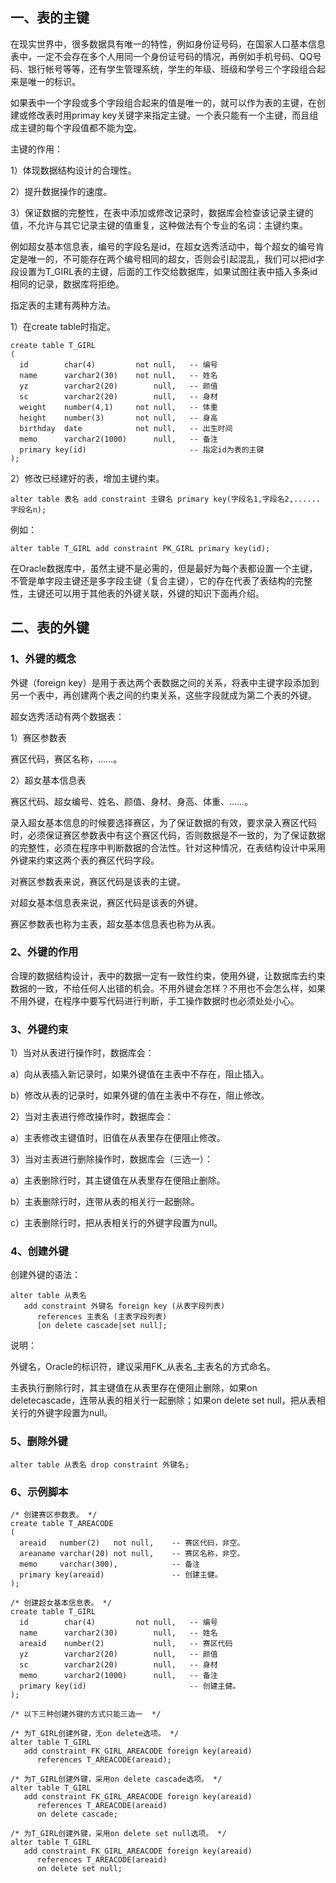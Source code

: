 ## 一、表的主键

在现实世界中，很多数据具有唯一的特性，例如身份证号码，在国家人口基本信息表中，一定不会存在多个人用同一个身份证号码的情况，再例如手机号码、QQ号码、银行帐号等等，还有学生管理系统，学生的年级、班级和学号三个字段组合起来是唯一的标识。

如果表中一个字段或多个字段组合起来的值是唯一的，就可以作为表的主键，在创建或修改表时用primay key关键字来指定主键。一个表只能有一个主键，而且组成主键的每个字段值都不能为[空](https://baike.baidu.com/item/%E7%A9%BA%E5%80%BC)。

主键的作用：

1）体现数据结构设计的合理性。

2）提升数据操作的速度。

3）保证数据的完整性，在表中添加或修改记录时，数据库会检查该记录主键的值，不允许与其它记录主键的值重复，这种做法有个专业的名词：主键约束。

例如超女基本信息表，编号的字段名是id，在超女选秀活动中，每个超女的编号肯定是唯一的，不可能存在两个编号相同的超女，否则会引起混乱，我们可以把id字段设置为T_GIRL表的主键，后面的工作交给数据库，如果试图往表中插入多条id相同的记录，数据库将拒绝。

指定表的主建有两种方法。

1）在create table时指定。

```mysql
create table T_GIRL
(
  id        char(4)         not null,   -- 编号
  name      varchar2(30)    not null,   -- 姓名
  yz        varchar2(20)        null,   -- 颜值
  sc        varchar2(20)        null,   -- 身材
  weight    number(4,1)     not null,   -- 体重
  height    number(3)       not null,   -- 身高
  birthday  date            not null,   -- 出生时间
  memo      varchar2(1000)      null,   -- 备注
  primary key(id)                       -- 指定id为表的主键
);
```

2）修改已经建好的表，增加主键约束。

`alter table 表名 add constraint 主键名 primary key(字段名1,字段名2,......字段名n);`

例如：

`alter table T_GIRL add constraint PK_GIRL primary key(id);`

在Oracle数据库中，虽然主键不是必需的，但是最好为每个表都设置一个主键，不管是单字段主键还是多字段主键（复合主键），它的存在代表了表结构的完整性，主键还可以用于其他表的外键关联，外键的知识下面再介绍。

## 二、表的外键

### 1、外键的概念

外键（foreign key）是用于表达两个表数据之间的关系，将表中主键字段添加到另一个表中，再创建两个表之间的约束关系，这些字段就成为第二个表的外键。

超女选秀活动有两个数据表：

1）赛区参数表

赛区代码，赛区名称，……。

2）超女基本信息表

赛区代码、超女编号、姓名、颜值、身材、身高、体重、……。

录入超女基本信息的时候要选择赛区，为了保证数据的有效，要求录入赛区代码时，必须保证赛区参数表中有这个赛区代码，否则数据是不一致的，为了保证数据的完整性，必须在程序中判断数据的合法性。针对这种情况，在表结构设计中采用外键来约束这两个表的赛区代码字段。

对赛区参数表来说，赛区代码是该表的主键。

对超女基本信息表来说，赛区代码是该表的外键。

赛区参数表也称为主表，超女基本信息表也称为从表。

### 2、外键的作用

合理的数据结构设计，表中的数据一定有一致性约束，使用外键，让数据库去约束数据的一致，不给任何人出错的机会。不用外键会怎样？不用也不会怎么样，如果不用外键，在程序中要写代码进行判断，手工操作数据时也必须处处小心。

### 3、外键约束

1）当对从表进行操作时，数据库会：

a）向从表插入新记录时，如果外键值在主表中不存在，阻止插入。

b）修改从表的记录时，如果外键的值在主表中不存在，阻止修改。

2）当对主表进行修改操作时，数据库会：

a）主表修改主键值时，旧值在从表里存在便阻止修改。

3）当对主表进行删除操作时，数据库会（三选一）：

a）主表删除行时，其主键值在从表里存在便阻止删除。

b）主表删除行时，连带从表的相关行一起删除。

c）主表删除行时，把从表相关行的外键字段置为null。

### 4、创建外键

创建外键的语法：

```mysql
alter table 从表名
   add constraint 外键名 foreign key (从表字段列表)
      references 主表名 (主表字段列表)
      [on delete cascade|set null];
```

说明：

外键名，Oracle的标识符，建议采用FK_从表名_主表名的方式命名。

主表执行删除行时，其主键值在从表里存在便阻止删除，如果on deletecascade，连带从表的相关行一起删除；如果on delete set null，把从表相关行的外键字段置为null。

### 5、删除外键

`alter table 从表名 drop constraint 外键名;`

### 6、示例脚本

```mysql
/* 创建赛区参数表。 */
create table T_AREACODE
(
  areaid   number(2)   not null,    -- 赛区代码，非空。
  areaname varchar(20) not null,    -- 赛区名称，非空。
  memo     varchar(300),            -- 备注
  primary key(areaid)               -- 创建主健。
);

/* 创建超女基本信息表。 */
create table T_GIRL
  id        char(4)         not null,   -- 编号
  name      varchar2(30)        null,   -- 姓名
  areaid    number(2)           null,   -- 赛区代码
  yz        varchar2(20)        null,   -- 颜值
  sc        varchar2(20)        null,   -- 身材
  memo      varchar2(1000)      null,   -- 备注
  primary key(id)                       -- 创建主健。
);

/* 以下三种创建外键的方式只能三选一  */

/* 为T_GIRL创建外键，无on delete选项。 */
alter table T_GIRL
   add constraint FK_GIRL_AREACODE foreign key(areaid)
      references T_AREACODE(areaid);
      
/* 为T_GIRL创建外键，采用on delete cascade选项。 */
alter table T_GIRL
   add constraint FK_GIRL_AREACODE foreign key(areaid)
      references T_AREACODE(areaid)
      on delete cascade;
      
/* 为T_GIRL创建外键，采用on delete set null选项。 */
alter table T_GIRL
   add constraint FK_GIRL_AREACODE foreign key(areaid)
      references T_AREACODE(areaid)
      on delete set null;
```

